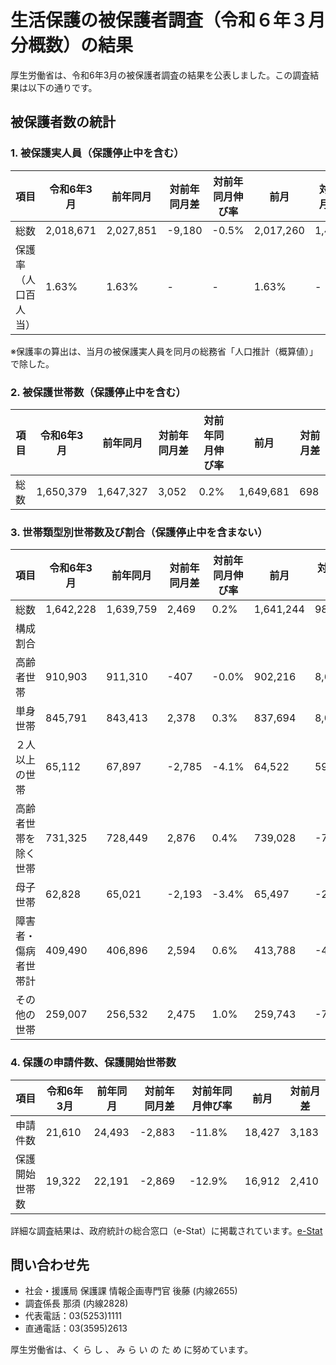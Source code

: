 # 生活保護の被保護者調査（令和６年３月分概数）の結果

厚生労働省は、令和6年3月の被保護者調査の結果を公表しました。この調査結果は以下の通りです。

## 被保護者数の統計

### 1. 被保護実人員（保護停止中を含む）

| 項目               | 令和6年3月 | 前年同月  | 対前年同月差   | 対前年同月伸び率 | 前月     | 対前月差  |
|------------------|------------|-----------|--------------|----------------|----------|----------|
| 総数               | 2,018,671  | 2,027,851 | -9,180       | -0.5%          | 2,017,260| 1,411    |
| 保護率（人口百人当） | 1.63%      | 1.63%     | -            | -              | 1.63%    | -        |

※保護率の算出は、当月の被保護実人員を同月の総務省「人口推計（概算値）」で除した。

### 2. 被保護世帯数（保護停止中を含む）

| 項目   | 令和6年3月  | 前年同月    | 対前年同月差 | 対前年同月伸び率 | 前月       | 対前月差  |
|-------|-------------|-------------|--------------|------------------|------------|----------|
| 総数   | 1,650,379   | 1,647,327   | 3,052        | 0.2%             | 1,649,681  | 698      |

### 3. 世帯類型別世帯数及び割合（保護停止中を含まない）

| 項目            | 令和6年3月  | 前年同月   | 対前年同月差 | 対前年同月伸び率 | 前月       | 対前月差  |
|----------------|-------------|-----------|--------------|------------------|------------|----------|
| 総数            | 1,642,228   | 1,639,759 | 2,469        | 0.2%             | 1,641,244  | 984      |
| 構成割合        |             |           |              |                  |            |          |
| 高齢者世帯      | 910,903     | 911,310   | -407         | -0.0%            | 902,216    | 8,687    |
| 単身世帯        | 845,791     | 843,413   | 2,378        | 0.3%             | 837,694    | 8,097    |
| ２人以上の世帯  | 65,112      | 67,897    | -2,785       | -4.1%            | 64,522     | 590      |
| 高齢者世帯を除く世帯 | 731,325 | 728,449   | 2,876        | 0.4%             | 739,028    | -7,703   |
| 母子世帯        | 62,828      | 65,021    | -2,193       | -3.4%            | 65,497     | -2,669   |
| 障害者・傷病者世帯計 | 409,490 | 406,896   | 2,594        | 0.6%             | 413,788    | -4,298   |
| その他の世帯    | 259,007     | 256,532   | 2,475        | 1.0%             | 259,743    | -736     |

### 4. 保護の申請件数、保護開始世帯数

| 項目             | 令和6年3月 | 前年同月  | 対前年同月差 | 対前年同月伸び率 | 前月   | 対前月差  |
|-----------------|------------|-----------|--------------|------------------|--------|----------|
| 申請件数         | 21,610     | 24,493    | -2,883       | -11.8%           | 18,427 | 3,183    |
| 保護開始世帯数   | 19,322     | 22,191    | -2,869       | -12.9%           | 16,912 | 2,410    |

詳細な調査結果は、政府統計の総合窓口（e-Stat）に掲載されています。[e-Stat](https://www.e-stat.go.jp/stat-search?page=1&toukei=00450312)

## 問い合わせ先

- 社会・援護局 保護課 情報企画専門官 後藤 (内線2655)
- 調査係長 那須 (内線2828)
- 代表電話：03(5253)1111
- 直通電話：03(3595)2613

厚生労働省は、く ら し 、 み ら い の た め に努めています。